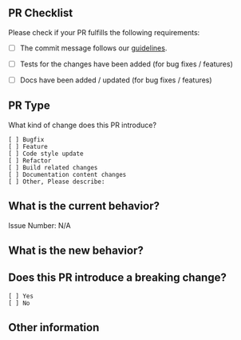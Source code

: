 ## PR Checklist

Please check if your PR fulfills the following requirements:

- [ ] The commit message follows our [guidelines](https://github.com/fengyuanchen/vue-number-input/blob/master/.github/CONTRIBUTING.md#commit-message-guidelines).
- [ ] Tests for the changes have been added (for bug fixes / features)
- [ ] Docs have been added / updated (for bug fixes / features)


## PR Type

What kind of change does this PR introduce?

<!-- Please check the one that applies to this PR using "x". -->

```
[ ] Bugfix
[ ] Feature
[ ] Code style update
[ ] Refactor
[ ] Build related changes
[ ] Documentation content changes
[ ] Other, Please describe:
```


## What is the current behavior?

<!-- Please describe the current behavior that you are modifying, or link to a relevant issue. -->

Issue Number: N/A


## What is the new behavior?


## Does this PR introduce a breaking change?

```
[ ] Yes
[ ] No
```

<!-- If this PR contains a breaking change, please describe the impact and migration path for existing applications below. -->


## Other information
